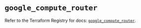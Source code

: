 # `google_compute_router`

Refer to the Terraform Registry for docs: [`google_compute_router`](https://registry.terraform.io/providers/hashicorp/google/5.13.0/docs/resources/compute_router).
